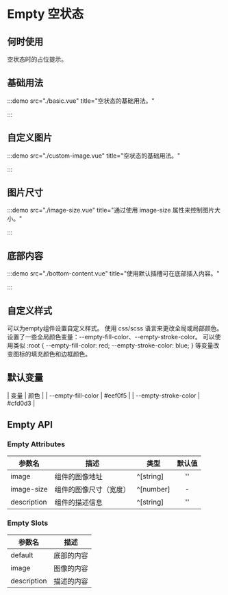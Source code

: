 # Empty 空状态

## 何时使用

空状态时的占位提示。

## 基础用法

:::demo src="./basic.vue" title="空状态的基础用法。"

:::

## 自定义图片

:::demo src="./custom-image.vue" title="空状态的基础用法。"

:::

## 图片尺寸

:::demo src="./image-size.vue" title="通过使用 image-size 属性来控制图片大小。"

:::

## 底部内容

:::demo src="./bottom-content.vue" title="使用默认插槽可在底部插入内容。"

:::

## 自定义样式

可以为empty组件设置自定义样式。 使用 css/scss 语言来更改全局或局部颜色。 设置了一些全局颜色变量：--empty-fill-color、--empty-stroke-color。 可以使用类似 :root { --empty-fill-color: red; --empty-stroke-color: blue; } 等变量改变图标的填充颜色和边框颜色。

## 默认变量

| 变量 | 颜色 |
| --empty-fill-color | #eef0f5 |
| --empty-stroke-color | #cfd0d3 |

## Empty API

### Empty Attributes

| 参数名 | 描述 | 类型 | 默认值 |
| ------ | ---- | ---- | :----: |
| image | 组件的图像地址 | ^[string] | '' |
| image-size | 组件的图像尺寸（宽度）| ^[number] | - |
| description | 组件的描述信息 | ^[string] | '' |

### Empty Slots

| 参数名 | 描述 |
| ------ | ---- |
| default | 底部的内容 |
| image | 图像的内容 |
| description | 描述的内容 |
